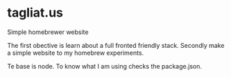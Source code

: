 # tagliat.us
Simple homebrewer website

The first obective is learn about a full fronted friendly stack.
Secondly make a simple website to my homebrew experiments.

Te base is node.
To know what I am using checks the package.json. 

